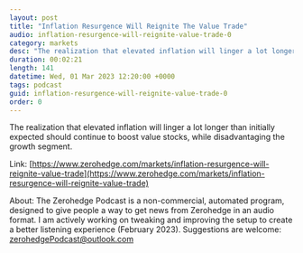 ```yaml
---
layout: post
title: "Inflation Resurgence Will Reignite The Value Trade"
audio: inflation-resurgence-will-reignite-value-trade-0
category: markets
desc: "The realization that elevated inflation will linger a lot longer than initially expected should continue to boost value stocks, while disadvantaging the growth segment. "
duration: 00:02:21
length: 141
datetime: Wed, 01 Mar 2023 12:20:00 +0000
tags: podcast
guid: inflation-resurgence-will-reignite-value-trade-0
order: 0
---
```

The realization that elevated inflation will linger a lot longer than initially expected should continue to boost value stocks, while disadvantaging the growth segment. 

Link: [https://www.zerohedge.com/markets/inflation-resurgence-will-reignite-value-trade](https://www.zerohedge.com/markets/inflation-resurgence-will-reignite-value-trade)

About: The Zerohedge Podcast is a non-commercial, automated program, designed to give people a way to get news from Zerohedge in an audio format.  I am actively working on tweaking and improving the setup to create a better listening experience (February 2023).  Suggestions are welcome: [zerohedgePodcast@outlook.com](mailto:zerohedgePodcast@outlook.com)